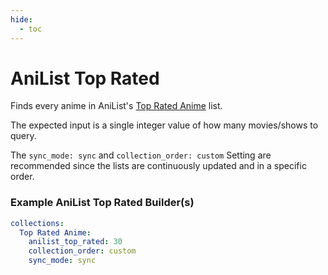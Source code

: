 ```yaml
---
hide:
  - toc
---
```

# AniList Top Rated

Finds every anime in AniList's [Top Rated Anime](https://anilist.co/search/anime?sort=SCORE_DESC) list.

The expected input is a single integer value of how many movies/shows to query. 

The `sync_mode: sync` and `collection_order: custom` Setting are recommended since the lists are continuously updated and in a specific order. 

### Example AniList Top Rated Builder(s)

```yaml
collections:
  Top Rated Anime:
    anilist_top_rated: 30
    collection_order: custom
    sync_mode: sync
```
